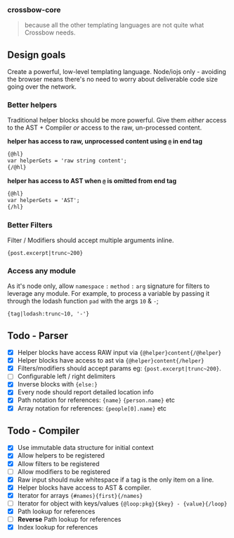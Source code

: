 ### crossbow-core

> because all the other templating languages are not quite what Crossbow needs. 

## Design goals

Create a powerful, low-level templating language. Node/iojs only - avoiding the browser means 
there's no need to worry about deliverable code size going over the network.

### Better helpers

Traditional helper blocks should be more powerful. Give them *either* access to the AST + Compiler
*or* access to the raw, un-processed content. 
 
**helper has access to raw, unprocessed content using `@` in end tag**
```html
{@hl}
var helperGets = 'raw string content';
{/@hl}
```

**helper has access to AST when `@` is omitted from end tag**
```html
{@hl}
var helperGets = 'AST';
{/hl}
```

### Better Filters

Filter / Modifiers should accept multiple arguments inline.
 
```
{post.excerpt|trunc~200}
```

### Access any module

As it's node only, allow `namespace` `:` `method` `:` `arg` signature for filters to leverage
any module. For example, to process a variable by passing it through the lodash 
function `pad` with the args `10` & `-`;
  
```
{tag|lodash:trunc~10, '-'}
```

## Todo - Parser

- [x] Helper blocks have access RAW input via `{@helper}content{/@helper}`
- [x] Helper blocks have access to ast via `{@helper}content{/helper}`
- [x] Filters/modifiers should accept params eg: `{post.excerpt|trunc~200}`.
- [ ] Configurable left / right delimiters
- [x] Inverse blocks with `{else:}`
- [x] Every node should report detailed location info
- [x] Path notation for references: `{name}` `{person.name}` etc
- [x] Array notation for references: `{people[0].name}` etc

## Todo - Compiler

- [x] Use immutable data structure for initial context 
- [x] Allow helpers to be registered 
- [x] Allow filters to be registered 
- [ ] Allow modifiers to be registered 
- [x] Raw input should nuke whitespace if a tag is the only item on a line. 
- [x] Helper blocks have access to AST & compiler.
- [x] Iterator for arrays `{#names}{first}{/names}`
- [ ] Iterator for object with keys/values `{@loop:pkg}{$key} - {value}{/loop}`
- [x] Path lookup for references
- [ ] **Reverse** Path lookup for references
- [x] Index lookup for references
